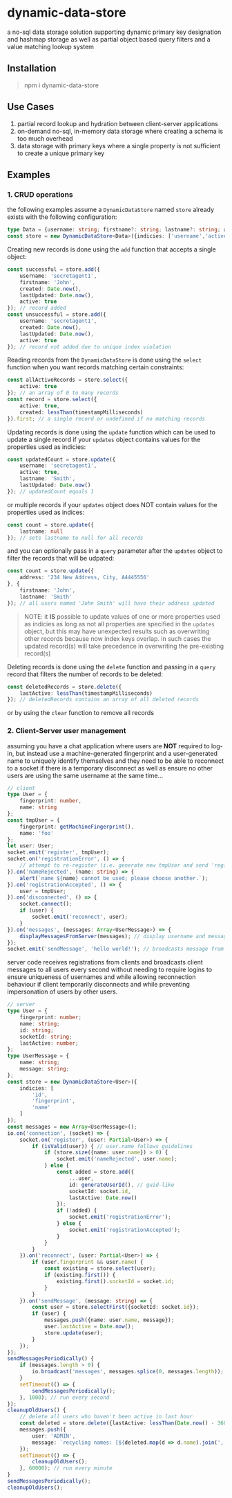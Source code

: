 # dynamic-data-store
a no-sql data storage solution supporting dynamic primary key designation and hashmap storage as well as partial object based query filters and a value matching lookup system

## Installation
> npm i dynamic-data-store

## Use Cases
1. partial record lookup and hydration between client-server applications
2. on-demand no-sql, in-memory data storage where creating a schema is too much overhead
3. data storage with primary keys where a single property is not sufficient to create a unique primary key

## Examples

### 1. CRUD operations
the following examples assume a `DynamicDataStore` named `store` already exists with the following configuration:
```typescript
type Data = {username: string; firstname?: string; lastname?: string; address?: string; created: number; lastUpdated: number; active: boolean;}
const store = new DynamicDataStore<Data>({indicies: ['username','active']});
```
Creating new records is done using the `add` function that accepts a single object:
```typescript
const successful = store.add({
    username: 'secretagent1',
    firstname: 'John',
    created: Date.now(),
    lastUpdated: Date.now(),
    active: true
}); // record added
const unsuccessful = store.add({
    username: 'secretagent1',
    created: Date.now(),
    lastUpdated: Date.now(),
    active: true
}); // record not added due to unique index violation
```
Reading records from the `DynamicDataStore` is done using the `select` function when you want records matching certain constraints:
```typescript
const allActiveRecords = store.select({
    active: true
}); // an array of 0 to many records
const record = store.select({
    active: true,
    created: lessThan(timestampMilliseconds)
}).first; // a single record or undefined if no matching records
```
Updating records is done using the `update` function which can be used to update a single record if your `updates` object contains values for the properties used as indicies:
```typescript
const updatedCount = store.update({
    username: 'secretagent1',
    active: true,
    lastname: 'Smith',
    lastUpdated: Date.now()
}); // updatedCount equals 1
```
or multiple records if your `updates` object does NOT contain values for the properties used as indices:
```typescript
const count = store.update({
    lastname: null
}); // sets lastname to null for all records
```
and you can optionally pass in a `query` parameter after the `updates` object to filter the records that will be udpated:
```typescript
const count = store.update({
    address: '234 New Address, City, A4445556'
}, {
    firstname: 'John',
    lastname: 'Smith'
}); // all users named 'John Smith' will have their address updated
```
> NOTE: it **IS** possible to update values of one or more properties used as indicies as long as not all properties are specified in the `updates` object, but this may have unexpected results such as overwriting other records because now index keys overlap. in such cases the updated record(s) will take precedence in overwriting the pre-existing record(s)

Deleting records is done using the `delete` function and passing in a `query` record that filters the number of records to be deleted:
```typescript
const deletedRecords = store.delete({
    lastActive: lessThan(timestampMilliseconds)
}); // deletedRecords contains an array of all deleted records
```
or by using the `clear` function to remove all records

### 2. Client-Server user management
assuming you have a chat application where users are **NOT** required to log-in, but instead use a machine-generated fingerprint and a user-generated name to uniquely identify themselves and they need to be able to reconnect to a socket if there is a temporary disconnect as well as ensure no other users are using the same username at the same time...
```typescript
// client
type User = {
    fingerprint: number,
    name: string
};
const tmpUser = {
    fingerprint: getMachineFingerprint(), 
    name: 'foo'
};
let user: User;
socket.emit('register', tmpUser);
socket.on('registrationError', () => {
    // attempt to re-register (i.e. generate new tmpUser and send 'register' event)
}).on('nameRejected', (name: string) => {
    alert(`name ${name} cannot be used; please choose another.`);
}).on('registrationAccepted', () => {
    user = tmpUser;
}).on('disconnected', () => {
    socket.connect();
    if (user) {
        socket.emit('reconnect', user);
    }
}).on('messages', (messages: Array<UserMessage>) => {
    displayMessagesFromServer(messages); // display username and message
});
socket.emit('sendMessage', 'hello world!'); // broadcasts message from this user to other users via server
```
server code receives registrations from clients and broadcasts client messages to all users every second without needing to require logins to ensure uniqueness of usernames and while allowing reconnection behaviour if client temporarily disconnects and while preventing impersonation of users by other users.
```typescript
// server
type User = {
    fingerprint: number;
    name: string;
    id: string;
    socketId: string;
    lastActive: number;
};
type UserMessage = {
    name: string;
    message: string;
};
const store = new DynamicDataStore<User>({
    indicies: [
        'id', 
        'fingerprint', 
        'name'
    ]
});
const messages = new Array<UserMessage>();
io.on('connection', (socket) => {
    socket.on('register', (user: Partial<User>) => {
        if (isValid(user)) { // user.name follows guidelines
            if (store.size({name: user.name}) > 0) {
                socket.emit('nameRejected', user.name);
            } else {
                const added = store.add({
                    ...user,
                    id: generateUserId(), // guid-like
                    socketId: socket.id,
                    lastActive: Date.now()
                });
                if (!added) {
                    socket.emit('registrationError');
                } else {
                    socket.emit('registrationAccepted');
                }
            }
        }
    }).on('reconnect', (user: Partial<User>) => {
        if (user.fingerprint && user.name) {
            const existing = store.select(user);
            if (existing.first()) {
                existing.first().socketId = socket.id;
            }
        }
    }).on('sendMessage', (message: string) => {
        const user = store.selectFirst({socketId: socket.id});
        if (user) {
            messages.push({name: user.name, message});
            user.lastActive = Date.now();
            store.update(user);
        }
    });
});
sendMessagesPeriodically() {
    if (messages.length > 0) {
        io.broadcast('messages', messages.splice(0, messages.length));
    }
    setTimeout(() => {
        sendMessagesPeriodically();
    }, 1000); // run every second
});
cleanupOldUsers() {
    // delete all users who haven't been active in last hour
    const deleted = store.delete({lastActive: lessThan(Date.now() - 3600000)});
    messages.push({
        user: 'ADMIN', 
        message: `recycling names: [${deleted.map(d => d.name).join(', ')}]`
    });
    setTimeout(() => {
        cleanupOldUsers();
    }, 60000); // run every minute
}
sendMessagesPeriodically();
cleanupOldUsers();
```

